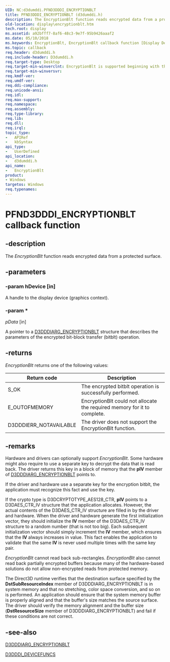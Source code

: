 ```yaml
---
UID: NC:d3dumddi.PFND3DDDI_ENCRYPTIONBLT
title: PFND3DDDI_ENCRYPTIONBLT (d3dumddi.h)
description: The EncryptionBlt function reads encrypted data from a protected surface.
old-location: display\encryptionblt.htm
tech.root: display
ms.assetid: a92bfff7-8af6-48c3-9e7f-95b9426aaaf2
ms.date: 05/10/2018
ms.keywords: EncryptionBlt, EncryptionBlt callback function [Display Devices], PFND3DDDI_ENCRYPTIONBLT, PFND3DDDI_ENCRYPTIONBLT callback, UserModeDisplayDriver_Functions_49cc68db-1210-44e5-80f1-347210dc6cf3.xml, d3dumddi/EncryptionBlt, display.encryptionblt
ms.topic: callback
req.header: d3dumddi.h
req.include-header: D3dumddi.h
req.target-type: Desktop
req.target-min-winverclnt: EncryptionBlt is supported beginning with the Windows 7 operating system.
req.target-min-winversvr: 
req.kmdf-ver: 
req.umdf-ver: 
req.ddi-compliance: 
req.unicode-ansi: 
req.idl: 
req.max-support: 
req.namespace: 
req.assembly: 
req.type-library: 
req.lib: 
req.dll: 
req.irql: 
topic_type:
-	APIRef
-	kbSyntax
api_type:
-	UserDefined
api_location:
-	d3dumddi.h
api_name:
-	EncryptionBlt
product:
- Windows
targetos: Windows
req.typenames: 
---
```


# PFND3DDDI_ENCRYPTIONBLT callback function


## -description


The <i>EncryptionBlt</i> function reads encrypted data from a protected surface.


## -parameters




### -param hDevice [in]

A handle to the display device (graphics context). 


### -param *








*pData* [in]

A pointer to a <a href="https://msdn.microsoft.com/library/windows/hardware/ff543105">D3DDDIARG_ENCRYPTIONBLT</a> structure that describes the parameters of the encrypted bit-block transfer (bitblt) operation. 


## -returns



<i>EncryptionBlt</i> returns one of the following values:

|Return code|Description|
|--- |--- |
|S_OK|The encrypted bitblt operation is successfully performed.|
|E_OUTOFMEMORY|EncryptionBlt could not allocate the required memory for it to complete.|
|D3DDDIERR_NOTAVAILABLE|The driver does not support the EncryptionBlt function.|



## -remarks



Hardware and drivers can optionally support <i>EncryptionBlt</i>. Some hardware might also require to use a separate key to decrypt the data that is read back. The driver returns this key in a block of memory that the <b>pIV</b> member of <a href="https://msdn.microsoft.com/library/windows/hardware/ff543105">D3DDDIARG_ENCRYPTIONBLT</a> points to. 

If the driver and hardware use a separate key for the encryption bitblt, the application must recognize this fact and use the key. 

If the crypto type is D3DCRYPTOTYPE_AES128_CTR, <b>pIV</b> points to a D3DAES_CTR_IV structure that the application allocates. However, the actual contents of the D3DAES_CTR_IV structure are filled in by the driver and hardware. When the driver and hardware generate the first initialization vector, they should initialize the <b>IV</b> member of the D3DAES_CTR_IV structure to a random number (that is not too big). Each subsequent initialization vector should simply increment the <b>IV</b> member, which ensures that the <b>IV</b> always increases in value. This fact enables the application to validate that the same <b>IV</b> is never used multiple times with the same key pair.

<i>EncryptionBlt</i> cannot read back sub-rectangles. <i>EncryptionBlt</i> also cannot read back partially encrypted buffers because many of the hardware-based solutions do not allow non-encrypted reads from protected memory.

The Direct3D runtime verifies that the destination surface specified by the <b>DstSubResourceIndex</b> member of D3DDDIARG_ENCRYPTIONBLT is in system memory and that no stretching, color space conversion, and so on is performed. An application should ensure that the system memory buffer is properly aligned and that the buffer's size matches the source surface. The driver should verify the memory alignment and the buffer size (<b>DstResourceSize</b> member of D3DDDIARG_ENCRYPTIONBLT) and fail if these conditions are not correct.




## -see-also




<a href="https://msdn.microsoft.com/library/windows/hardware/ff543105">D3DDDIARG_ENCRYPTIONBLT</a>



<a href="https://msdn.microsoft.com/library/windows/hardware/ff544519">D3DDDI_DEVICEFUNCS</a>
 

 

